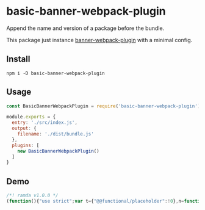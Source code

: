 # basic-banner-webpack-plugin

Append the name and version of a package before the bundle.

This package just instance [banner-webpack-plugin](https://github.com/lcxfs1991/banner-webpack-plugin) with a minimal config.

## Install
```
npm i -D basic-banner-webpack-plugin
```

## Usage
```js
const BasicBannerWebpackPlugin = require('basic-banner-webpack-plugin')

module.exports = {
  entry: './src/index.js',
  output: {
    filename: './dist/bundle.js'
  },
  plugins: [
    new BasicBannerWebpackPlugin()
  ]
}
```

## Demo
```js
/*! ramda v1.0.0 */
(function(){"use strict";var t={"@@functional/placeholder":!0},n=function(t,n){}})()
```
